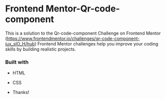 # Frontend Mentor-Qr-code-component
This is a solution to the Qr-code-component Challenge on Frontend Mentor (https://www.frontendmentor.io/challenges/qr-code-component-iux_sIO_H/hub) 
Frontend Mentor challenges help you improve your coding skills by building realistic projects.



### Built with

- HTML
- CSS



- Thanks!
